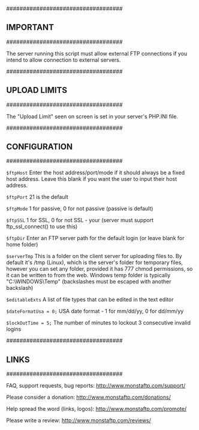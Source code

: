 ###################################
## IMPORTANT                     ##
###################################

The server running this script must allow external FTP connections
if you intend to allow connection to external servers.

###################################
## UPLOAD LIMITS                 ##
###################################

The "Upload Limit" seen on screen is set in your server's PHP.INI file.

###################################
## CONFIGURATION                 ##
###################################

`$ftpHost`
Enter the host address/port/mode if it should always be a fixed host address.
Leave this blank if you want the user to input their host address.

`$ftpPort`
21 is the default

`$ftpMode`
1 for passive, 0 for not passive (passive is default)

`$ftpSSL`
 1 for SSL, 0 for not SSL - your (server must support ftp_ssl_connect() to use this)
 
`$ftpDir`
Enter an FTP server path for the default login (or leave blank for home folder)

`$serverTmp`
This is a folder on the client server for uploading files to.
By default it's /tmp (Linux), which is the server's folder for temporary files, however you can 
set any folder, provided it has 777 chmod permissions, so it can be written to from the web.
Windows temp folder is typically "C:\WINDOWS\Temp\" (backslashes must be escaped with another backslash)

`$editableExts`
A list of file types that can be edited in the text editor

`$dateFormatUsa = 0;`
USA date format - 1 for mm/dd/yy, 0 for dd/mm/yy

`$lockOutTime = 5;`
The number of minutes to lockout 3 consecutive invalid logins

###################################
## LINKS                         ##
###################################

FAQ, support requests, bug reports:
http://www.monstaftp.com/support/

Please consider a donation:
http://www.monstaftp.com/donations/

Help spread the word (links, logos):
http://www.monstaftp.com/promote/

Please write a review:
http://www.monstaftp.com/reviews/
